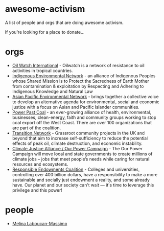 # awesome-activism
A list of people and orgs that are doing awesome activism. 

If you're looking for a place to donate...

# orgs
* [Oil Watch International](http://www.oilwatch.org/en/) - Oilwatch is a network of resistance to oil activities in tropical countries. 
* [Indigenous Environmental Network](http://www.ienearth.org/) - an alliance of Indigenous Peoples whose Shared Mission is to Protect the Sacredness of Earth Mother from contamination & exploitation by Respecting and Adhering to Indigenous Knowledge and Natural Law
* [Asian Pacific Environmental Network](http://apen4ej.org/) - brings together a collective voice to develop an alternative agenda for environmental, social and economic justice with a focus on Asian and Pacific Islander communities.
* [Power Past Coal](http://www.powerpastcoal.org/) - an ever-growing alliance of health, environmental, businesses, clean-energy, faith and community groups working to stop coal export off the West Coast.  There are over 100 organizations that are part of the coalition.
* [Transition Network](https://transitionnetwork.org/) - Grassroot community projects in the UK and beyond that aim to increase self-sufficiency to reduce the potential effects of peak oil, climate destruction, and economic instability.
* [Climate Justice Alliance / Our Power Campaign](http://www.ourpowercampaign.org/about) - The Our Power Campaign will move local and state governments to create millions of climate jobs – jobs that meet people’s needs while caring for natural resources and ecosystems.
* [Responsible Endowments Coalition](http://www.endowmentethics.org/) - Colleges and universities, controlling over 400 billion dollars, have a responsibility to make a more sustainable and socially just endowment a reality, and some already have. Our planet and our society can't wait — it's time to leverage this privilege and this power!

# people
* [Melina Laboucan-Massimo](http://therevolutionmovie.com/index.php/biography/melina-laboucan-massimo/)
